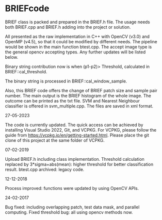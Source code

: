 # BRIEFcode

BRIEF class is packed and prepared in the BRIEF.h file. The usage needs both BRIEF.cpp and BRIEF.h adding into the project or solution. 

All presented as the raw implementation in C++ with OpenCV (v3.0) and OpenMP (v4.5), so that it could be modified by different needs. The pipeline would be shown in the main function btest.cpp. The accept image type is the general opencv accepting types. Any further updates will be listed below.

Binary string contribution now is when (p1-p2)> Threshold, calculated in BRIEF::cal_threshold.

The binary string is processed in BRIEF::cal_window_sample.

Also, this BRIEF code offers the change of BRIEF patch size and sample pair number. The main output is
the BRIEF histogram of the whole image. The outcome can be printed as the txt file. SVM and Nearest Neighbour classifier is offered in svm_multiple.cpp. The files are saved in xml format. 

27-05-2023

The code is currently updated. The quick access can be achieved by installing Visual Studio 2022, Git, and VCPKG. For VCPKG, please follow the guide from https://vcpkg.io/en/getting-started.html. Please place the git clone of this project at the same folder of VCPKG.

07-02-2019

Upload BRIEF.h including class implementation.
Threshold calculation replaced by 3*sigma+abs(mean): higher threshold for better classification result.
btest.cpp archived: legacy code.

12-12-2018

Process improved: functions were updated by using OpenCV APIs.

24-02-2017

Bug fixed: including overlapping patch, test data mask, and parallel computing. Fixed threshold bug: all using opencv methods now.
